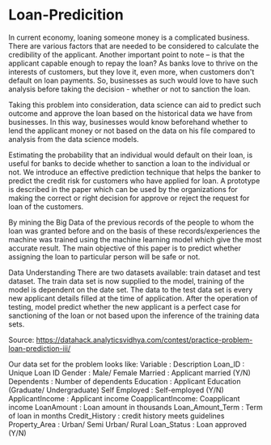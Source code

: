 # Loan-Predicition
In current economy, loaning someone money is a complicated business. There are various factors that are needed to be considered to calculate the credibility of the applicant. Another important point to note – is that the applicant capable enough to repay the loan? As banks love to thrive on the interests of customers, but they love it, even more, when customers don't default on loan payments. So, businesses as such would love to have such analysis before taking the decision - whether or not to sanction the loan.

Taking this problem into consideration, data science can aid to predict such outcome and approve the loan based on the historical data we have from businesses. In this way, businesses would know beforehand whether to lend the applicant money or not based on the data on his file compared to analysis from the data science models.

Estimating the probability that an individual would default on their loan, is useful for banks to decide whether to sanction a loan to the individual or not. We introduce an effective prediction technique that helps the banker to predict the credit risk for customers who have applied for loan. A prototype is described in the paper which can be used by the organizations for making the correct or right decision for approve or reject the request for loan of the customers. 

By mining the Big Data of the previous records of the people to whom the loan was granted before and on the basis of these records/experiences the machine was trained using the machine learning model which give the most accurate result. The main objective of this paper is to predict whether assigning the loan to particular person will be safe or not.

Data Understanding
There are two datasets available: train dataset and test dataset. The train data set is now supplied to the model, training of the model is dependent on the date set. The data to the test data set is every new applicant details filled at the time of application. After the operation of testing, model predict whether the new applicant is a perfect case for sanctioning of the loan or not based upon the inference of the training data sets.

Source: https://datahack.analyticsvidhya.com/contest/practice-problem-loan-prediction-iii/

Our data set for the problem looks like:
Variable		:	Description
Loan_ID		:	Unique Loan ID
Gender		:	Male/ Female
Married		:    	Applicant married (Y/N)
Dependents		:	Number of dependents
Education		:	Applicant Education (Graduate/ Undergraduate)
Self Employed	:	Self-employed (Y/N)
ApplicantIncome	:	Applicant income
CoapplicantIncome:	Coapplicant income
LoanAmount		:	Loan amount in thousands
Loan_Amount_Term	:	Term of loan in months
Credit_History	:	credit history meets guidelines
Property_Area	:	Urban/ Semi Urban/ Rural
Loan_Status		:	Loan approved (Y/N)
